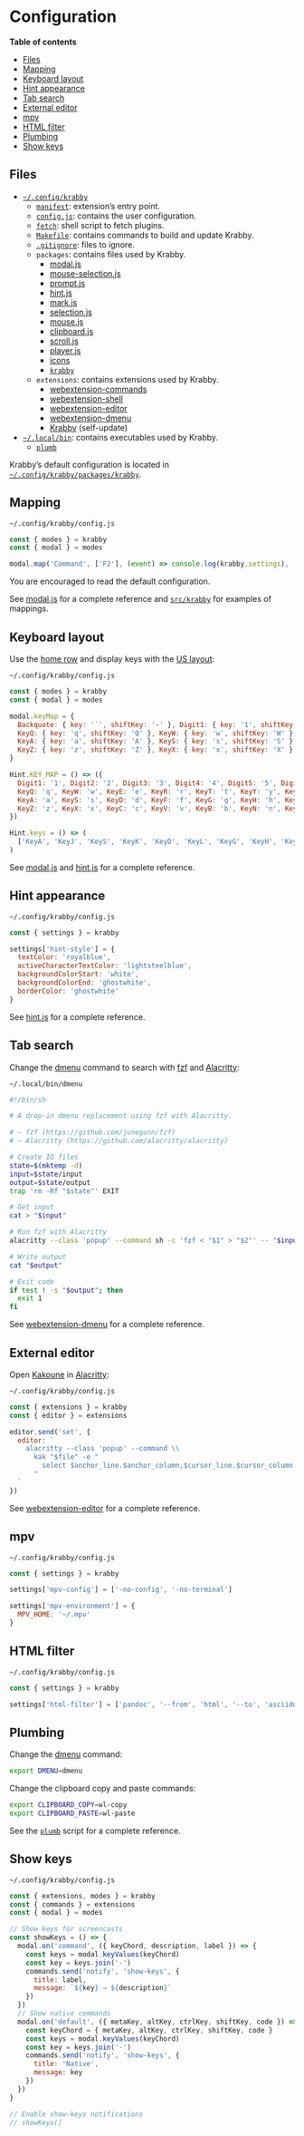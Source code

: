 # Configuration

**Table of contents**

- [Files](#files)
- [Mapping](#mapping)
- [Keyboard layout](#keyboard-layout)
- [Hint appearance](#hint-appearance)
- [Tab search](#tab-search)
- [External editor](#external-editor)
- [mpv](#mpv)
- [HTML filter](#html-filter)
- [Plumbing](#plumbing)
- [Show keys](#show-keys)

## Files

- [`~/.config/krabby`](/share/krabby)
  - [`manifest`](/share/krabby/manifest): extension’s entry point.
  - [`config.js`](/share/krabby/config.js): contains the user configuration.
  - [`fetch`](/share/krabby/fetch): shell script to fetch plugins.
  - [`Makefile`](/share/krabby/Makefile): contains commands to build and update Krabby.
  - [`.gitignore`](/share/krabby/.gitignore): files to ignore.
  - `packages`: contains files used by Krabby.
    - [modal.js]
    - [mouse-selection.js]
    - [prompt.js]
    - [hint.js]
    - [mark.js]
    - [selection.js]
    - [mouse.js]
    - [clipboard.js]
    - [scroll.js]
    - [player.js]
    - [icons][Krabby icon]
    - [`krabby`](/src/krabby)
  - `extensions`: contains extensions used by Krabby.
    - [webextension-commands]
    - [webextension-shell]
    - [webextension-editor]
    - [webextension-dmenu]
    - [Krabby] (self-update)
- [`~/.local/bin`](/bin): contains executables used by Krabby.
  - [`plumb`](/bin/plumb)

Krabby’s default configuration is located in [`~/.config/krabby/packages/krabby`](/src/krabby).

[Krabby]: https://github.com/alexherbo2/krabby
[Krabby icon]: https://iconfinder.com/icons/877852/kanto_krabby_pokemon_water_icon

[modal.js]: https://github.com/alexherbo2/modal.js
[mouse-selection.js]: https://simonwep.github.io/selection/
[prompt.js]: https://github.com/alexherbo2/prompt.js
[hint.js]: https://github.com/alexherbo2/hint.js
[mark.js]: https://github.com/alexherbo2/mark.js
[selection.js]: https://github.com/alexherbo2/selection.js
[mouse.js]: https://github.com/alexherbo2/mouse.js
[clipboard.js]: https://github.com/alexherbo2/clipboard.js
[scroll.js]: https://github.com/alexherbo2/scroll.js
[player.js]: https://github.com/alexherbo2/player.js

[webextension-commands]: https://github.com/alexherbo2/webextension-commands
[webextension-shell]: https://github.com/alexherbo2/webextension-shell
[webextension-editor]: https://github.com/alexherbo2/webextension-editor
[webextension-dmenu]: https://github.com/alexherbo2/webextension-dmenu

## Mapping

`~/.config/krabby/config.js`

``` javascript
const { modes } = krabby
const { modal } = modes

modal.map('Command', ['F2'], (event) => console.log(krabby.settings), 'Display settings in the console', 'Help')
```

You are encouraged to read the default configuration.

See [modal.js] for a complete reference and [`src/krabby`] for examples of mappings.

[`src/krabby`]: https://github.com/alexherbo2/krabby/tree/master/src/krabby

## Keyboard layout

Use the [home row] and display keys with the [US layout][QWERTY]:

`~/.config/krabby/config.js`

``` javascript
const { modes } = krabby
const { modal } = modes

modal.keyMap = {
  Backquote: { key: '`', shiftKey: '~' }, Digit1: { key: '1', shiftKey: '!' }, Digit2: { key: '2', shiftKey: '@' }, Digit3: { key: '3', shiftKey: '#' }, Digit4: { key: '4', shiftKey: '$' }, Digit5: { key: '5', shiftKey: '%' }, Digit6: { key: '6', shiftKey: '^' }, Digit7: { key: '7', shiftKey: '&' }, Digit8: { key: '8', shiftKey: '*' }, Digit9: { key: '9', shiftKey: '(' }, Digit0: { key: '0', shiftKey: ')' }, Minus: { key: '-', shiftKey: '_' }, Equal: { key: '=', shiftKey: '+' },
  KeyQ: { key: 'q', shiftKey: 'Q' }, KeyW: { key: 'w', shiftKey: 'W' }, KeyE: { key: 'e', shiftKey: 'E' }, KeyR: { key: 'r', shiftKey: 'R' }, KeyT: { key: 't', shiftKey: 'T' }, KeyY: { key: 'y', shiftKey: 'Y' }, KeyU: { key: 'u', shiftKey: 'U' }, KeyI: { key: 'i', shiftKey: 'I' }, KeyO: { key: 'o', shiftKey: 'O' }, KeyP: { key: 'p', shiftKey: 'P' }, BracketLeft: { key: '[', shiftKey: '{' }, BracketRight: { key: ']', shiftKey: '}' }, Backslash: { key: '\\', shiftKey: '|' },
  KeyA: { key: 'a', shiftKey: 'A' }, KeyS: { key: 's', shiftKey: 'S' }, KeyD: { key: 'd', shiftKey: 'D' }, KeyF: { key: 'f', shiftKey: 'F' }, KeyG: { key: 'g', shiftKey: 'G' }, KeyH: { key: 'h', shiftKey: 'H' }, KeyJ: { key: 'j', shiftKey: 'J' }, KeyK: { key: 'k', shiftKey: 'K' }, KeyL: { key: 'l', shiftKey: 'L' }, Semicolon: { key: ';', shiftKey: ':' }, Quote: { key: "'", shiftKey: '"' },
  KeyZ: { key: 'z', shiftKey: 'Z' }, KeyX: { key: 'x', shiftKey: 'X' }, KeyC: { key: 'c', shiftKey: 'C' }, KeyV: { key: 'v', shiftKey: 'V' }, KeyB: { key: 'b', shiftKey: 'B' }, KeyN: { key: 'n', shiftKey: 'N' }, KeyM: { key: 'm', shiftKey: 'M' }, Comma: { key: ',', shiftKey: '<' }, Period: { key: '.', shiftKey: '>' }, Slash: { key: '/', shiftKey: '?' }
}

Hint.KEY_MAP = () => ({
  Digit1: '1', Digit2: '2', Digit3: '3', Digit4: '4', Digit5: '5', Digit6: '6', Digit7: '7', Digit8: '8', Digit9: '9', Digit0: '0',
  KeyQ: 'q', KeyW: 'w', KeyE: 'e', KeyR: 'r', KeyT: 't', KeyY: 'y', KeyU: 'u', KeyI: 'i', KeyO: 'o', KeyP: 'p',
  KeyA: 'a', KeyS: 's', KeyD: 'd', KeyF: 'f', KeyG: 'g', KeyH: 'h', KeyJ: 'j', KeyK: 'k', KeyL: 'l',
  KeyZ: 'z', KeyX: 'x', KeyC: 'c', KeyV: 'v', KeyB: 'b', KeyN: 'n', KeyM: 'm'
})

Hint.keys = () => (
  ['KeyA', 'KeyJ', 'KeyS', 'KeyK', 'KeyD', 'KeyL', 'KeyG', 'KeyH', 'KeyE', 'KeyW', 'KeyO', 'KeyR', 'KeyU', 'KeyV', 'KeyN', 'KeyC', 'KeyM']
)
```

[QWERTY]: https://en.wikipedia.org/wiki/QWERTY
[Home row]: https://en.wikipedia.org/wiki/Touch_typing#Home_row

See [modal.js] and [hint.js] for a complete reference.

## Hint appearance

`~/.config/krabby/config.js`

``` javascript
const { settings } = krabby

settings['hint-style'] = {
  textColor: 'royalblue',
  activeCharacterTextColor: 'lightsteelblue',
  backgroundColorStart: 'white',
  backgroundColorEnd: 'ghostwhite',
  borderColor: 'ghostwhite'
}
```

See [hint.js] for a complete reference.

## Tab search

Change the [dmenu] command to search with [fzf] and [Alacritty]:

`~/.local/bin/dmenu`

``` sh
#!/bin/sh

# A drop-in dmenu replacement using fzf with Alacritty.

# – fzf (https://github.com/junegunn/fzf)
# – Alacritty (https://github.com/alacritty/alacritty)

# Create IO files
state=$(mktemp -d)
input=$state/input
output=$state/output
trap 'rm -Rf "$state"' EXIT

# Get input
cat > "$input"

# Run fzf with Alacritty
alacritty --class 'popup' --command sh -c 'fzf < "$1" > "$2"' -- "$input" "$output"

# Write output
cat "$output"

# Exit code
if test ! -s "$output"; then
  exit 1
fi
```

[dmenu]: https://tools.suckless.org/dmenu/
[fzf]: https://github.com/junegunn/fzf
[Alacritty]: https://github.com/alacritty/alacritty

See [webextension-dmenu] for a complete reference.

## External editor

Open [Kakoune] in [Alacritty]:

`~/.config/krabby/config.js`

``` javascript
const { extensions } = krabby
const { editor } = extensions

editor.send('set', {
  editor: `
    alacritty --class 'popup' --command \\
      kak "$file" -e "
        select $anchor_line.$anchor_column,$cursor_line.$cursor_column
      "
  `
})
```

[Kakoune]: https://kakoune.org
[Alacritty]: https://github.com/alacritty/alacritty

See [webextension-editor] for a complete reference.

## mpv

`~/.config/krabby/config.js`

``` javascript
const { settings } = krabby

settings['mpv-config'] = ['-no-config', '-no-terminal']

settings['mpv-environment'] = {
  MPV_HOME: '~/.mpv'
}
```

## HTML filter

`~/.config/krabby/config.js`

``` javascript
const { settings } = krabby

settings['html-filter'] = ['pandoc', '--from', 'html', '--to', 'asciidoc']
```

## Plumbing

Change the [dmenu] command:

``` sh
export DMENU=dmenu
```

[dmenu]: https://tools.suckless.org/dmenu/

Change the clipboard copy and paste commands:

``` sh
export CLIPBOARD_COPY=wl-copy
export CLIPBOARD_PASTE=wl-paste
```

See the [`plumb`](/bin/plumb) script for a complete reference.

## Show keys

`~/.config/krabby/config.js`

``` javascript
const { extensions, modes } = krabby
const { commands } = extensions
const { modal } = modes

// Show keys for screencasts
const showKeys = () => {
  modal.on('command', ({ keyChord, description, label }) => {
    const keys = modal.keyValues(keyChord)
    const key = keys.join('-')
    commands.send('notify', 'show-keys', {
      title: label,
      message: `${key} ⇒ ${description}`
    })
  })
  // Show native commands
  modal.on('default', ({ metaKey, altKey, ctrlKey, shiftKey, code }) => {
    const keyChord = { metaKey, altKey, ctrlKey, shiftKey, code }
    const keys = modal.keyValues(keyChord)
    const key = keys.join('-')
    commands.send('notify', 'show-keys', {
      title: 'Native',
      message: key
    })
  })
}

// Enable show-keys notifications
// showKeys()
```
